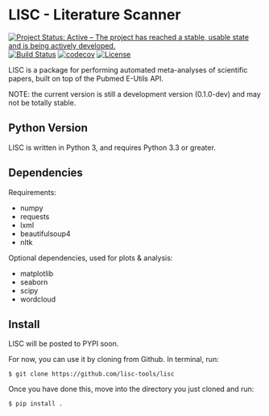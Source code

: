 # LISC - Literature Scanner

[![Project Status: Active – The project has reached a stable, usable state and is being actively developed.](http://www.repostatus.org/badges/latest/active.svg)](http://www.repostatus.org/#active)
[![Build Status](https://travis-ci.org/lisc-tools/lisc.svg)](https://travis-ci.org/lisc-tools/lisc)
[![codecov](https://codecov.io/gh/lisc-tools/lisc/branch/master/graph/badge.svg)](https://codecov.io/gh/lisc-tools/lisc)
[![License](https://img.shields.io/pypi/l/fooof.svg)](https://opensource.org/licenses/Apache-2.0)

LISC is a package for performing automated meta-analyses of scientific papers, built on top of the Pubmed E-Utils API.

NOTE: the current version is still a development version (0.1.0-dev) and may not be totally stable.

## Python Version

LISC is written in Python 3, and requires Python 3.3 or greater.

## Dependencies

Requirements:
- numpy
- requests
- lxml
- beautifulsoup4
- nltk

Optional dependencies, used for plots & analysis:
- matplotlib
- seaborn
- scipy
- wordcloud

## Install

LISC will be posted to PYPI soon.

For now, you can use it by cloning from Github. In terminal, run:

`$ git clone https://github.com/lisc-tools/lisc`

Once you have done this, move into the directory you just cloned and run:

`$ pip install .`
